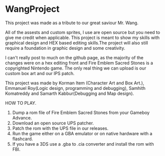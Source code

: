 # WangProject
This project was made as a tribute to our great saviour Mr. Wang.

All of the assests and custom sprites, I use are open source but you need to give me credit when applicable.
This project is meant to show my skills with graphical design and HEX based editing skills.The project will also  still require a foundation in graphic design and some creativity.

I can't really post to much on the github page, as the majority of the changes were on a hex editing front and Fire Emblem Sacred Stones is a copyrighted Nintendo game. The only real thing we can upload is our custom box art and our IPS patch.

This project was made by Korman Item (Character Art and Box Art.), Emmanuel Roy(Logic design, programming and debugging), Samhith Komatreddy and Samarth Kabbur(Debugging and Map design).


HOW TO PLAY.
1. Dump a rom file of Fire Emblem Sacred Stones from your Gameboy Advance.
2. Download an open source UPS patcher.
3. Patch the rom with the UPS file in our releases.
4. Run the game either on a GBA emulator or on native hardware with a flashcard. 
5. If you have a 3DS use a .gba to .cia converter and install the rom with FBI.

